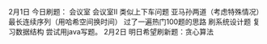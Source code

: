 2月1日 今日刷题： 会议室 会议室II 类似上下车问题 亚马孙两道（考虑特殊情况） 最长连续序列（用哈希空间换时间）  过了一遍热门100题的思路 刷系统设计题 复习数据结构 尝试用java写题。
2月2日 明日希望刷新题：贪心算法
